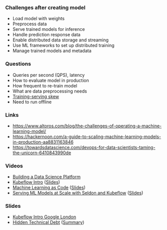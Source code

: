### Challenges after creating model
- Load model with weights
- Preprocess data
- Serve trained models for inference
- Handle prediction response data
- Enable distributed data storage and streaming
- Use ML frameworks to set up distributed training
- Manage trained models and metadata
### Questions
- Queries per second (QPS), latency
- How to evaluate model in production
- How frequent to re-train model
- What are data preprocessing needs
- [Training-serving skew](https://developers.google.com/machine-learning/guides/rules-of-ml/#training-serving_skew)
- Need to run offline
### Links
- https://www.altoros.com/blog/the-challenges-of-operating-a-machine-learning-model/
- https://hackernoon.com/a-guide-to-scaling-machine-learning-models-in-production-aa8831163846
- https://towardsdatascience.com/devops-for-data-scientists-taming-the-unicorn-6410843990de
### Videos
- [Building a Data Science Platform](https://www.youtube.com/watch?v=ARQ32RZ5xfI)
- [Kubeflow Intro](https://www.youtube.com/watch?v=NrDpQks0e98) ([Slides](https://schd.ws/hosted_files/kccnceu18/9f/kubeflow-intro.pdf))
- [Machine Learning as Code](https://www.youtube.com/watch?v=VXrGp5er1ZE) ([Slides](https://schd.ws/hosted_files/kccna18/f5/External%20Kubecon%20NA%20%28Seattle%29%202018.pdf))
- [Serving ML Models at Scale with Seldon and Kubeflow](https://www.youtube.com/watch?v=pDlapGtecbY) ([Slides](https://schd.ws/hosted_files/kccnceu18/1a/SeldonKubeconEurope2018.pdf))
### Slides
- [Kubeflow Intro Google London](https://www.oliverwyman.com/content/dam/oliver-wyman/v2/events/2018/March/Google_London_Event/Public%20Introduction%20to%20Kubeflow.pdf)
- [Hidden Technical Debt](https://papers.nips.cc/paper/5656-hidden-technical-debt-in-machine-learning-systems.pdf) ([Summary](https://hub.packtpub.com/technical-and-hidden-debts-in-machine-learning-google-engineers-give-their-perspective/))
